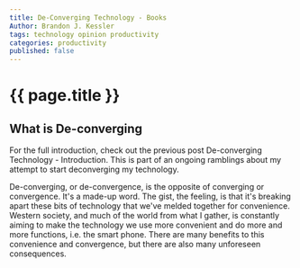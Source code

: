 ```yaml
---
title: De-Converging Technology - Books
Author: Brandon J. Kessler
tags: technology opinion productivity
categories: productivity
published: false
---
```


<h1>{{ page.title }}</h1>

<h2>What is De-converging</h2>
For the full introduction, check out the previous post De-converging Technology - Introduction. This is part of an ongoing ramblings about my attempt to start deconverging my technology.

De-converging, or de-convergence, is the opposite of converging or convergence. It's a made-up word. The gist, the feeling, is that it's breaking apart these bits of technology that we've melded together for convenience. Western society, and much of the world from what I gather, is constantly aiming to make the technology we use more convenient and do more and more functions, i.e. the smart phone. There are many benefits to this convenience and convergence, but there are also many unforeseen consequences.

<!--more-->

